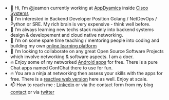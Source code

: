 * 👋 Hi, I’m @jeamon currently working at [AppDyamics](https://github.com/Appdynamics) inside [Cisco Systems](https://github.com/cisco)
* 👀 I’m interested in Backend Developer Position Golang / NetDevOps / Python or SRE. My rich brain is very expensive - think well before.
* 🌱 I’m always learning new techs stack mainly into backend systems design & developement and cloud native networking.
* 🌱 I’m on some spare time teaching / mentoring people into coding and building my own [online learning platform](https://learn.cloudmentor-scale.com)
* 💞️ I’m looking to collaborate on any great Open Source Software Projects which involve networking & software aspects. I am a doer. 
* 🔥 Enjoy some of my networked [Android apps](https://apps.cloudmentor-scale.com) for free. There is a pure Chat apps named ConfChat there to use for fun.
* 🔥 You are a ninja at networking then assess your skills with the apps for free. There is a [reactive web version](https://quiz.cloudmentor-scale.com) here as well. Enjoy at scale.
* 📫 How to reach me : [Linkedin](https://www.linkedin.com/in/jeromeamon/) or via the contact form from my blog [contact](https://blog.cloudmentor-scale.com/contact) or via [twitter](https://twitter.com/jerome_amon)

<!---
jeamon/jeamon is a ✨ special ✨ repository because its `README.md` (this file) appears on your GitHub profile.
You can click the Preview link to take a look at your changes.
--->
